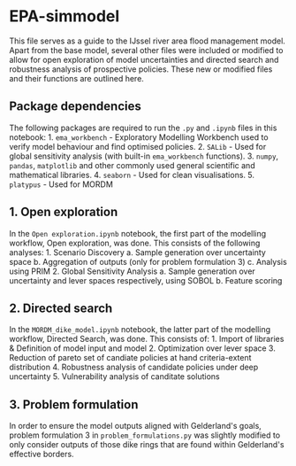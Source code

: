 # EPA-simmodel

This file serves as a guide to the IJssel river area flood management model. Apart from the base model, several other files were included or modified to allow for open exploration of model uncertainties and directed search and robustness analysis of prospective policies. These new or modified files and their functions are outlined here.

## Package dependencies

The following packages are required to run the `.py` and `.ipynb` files in this notebook:
    1. `ema_workbench` - Exploratory Modelling Workbench used to verify model behaviour and find optimised policies.
    2. `SALib` - Used for global sensitivity analysis (with built-in `ema_workbench` functions).
    3. `numpy`, `pandas`, `matplotlib` and other commonly used general scientific and mathematical libraries.
    4. `seaborn` - Used for clean visualisations.
    5. `platypus` - Used for MORDM


## 1. Open exploration

In the `Open exploration.ipynb` notebook, the first part of the modelling workflow, Open exploration, was done. This consists of the following analyses:
    1. Scenario Discovery
        a. Sample generation over uncertainty space
        b. Aggregation of outputs (only for problem formulation 3)
        c. Analysis using PRIM
    2. Global Sensitivity Analysis
        a. Sample generation over uncertainty and lever spaces respectively, using SOBOL
        b. Feature scoring

## 2. Directed search

In the `MORDM_dike_model.ipynb` notebook, the latter part of the modelling workflow, Directed Search, was done. This consists of:
    1. Import of libraries & Definition of model input and model
    2. Optimization over lever space
    3. Reduction of pareto set of candiate policies at hand criteria-extent distribution
    4. Robustness analysis of candidate policies under deep uncertainty
    5. Vulnerability analysis of canditate solutions

## 3. Problem formulation

In order to ensure the model outputs aligned with Gelderland's goals, problem formulation 3 in `problem_formulations.py` was slightly modified to only consider outputs of those dike rings that are found within Gelderland's effective borders.
